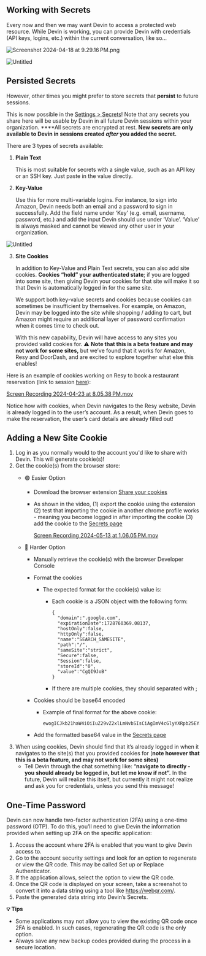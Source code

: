 ## **Working with Secrets**

Every now and then we may want Devin to access a protected web resource. While Devin is working, you can provide Devin with credentials (API keys, logins, etc.) within the current conversation, like so…

![Screenshot 2024-04-18 at 9.29.16 PM.png](https://prod-files-secure.s3.us-west-2.amazonaws.com/4f925d22-65a4-47c3-9aed-b65e115aaef3/226994aa-cb32-4414-9f2b-3a4b7965a450/Screenshot_2024-04-18_at_9.29.16_PM.png)

![Untitled](https://prod-files-secure.s3.us-west-2.amazonaws.com/4f925d22-65a4-47c3-9aed-b65e115aaef3/1183e1af-2a7e-4cdc-a352-543b9cac45b6/Untitled.png)

## Persisted Secrets

However, other times you might prefer to store secrets that **persist** to future sessions. 

This is now possible in the [Settings > Secrets](http://preview.devin.ai/settings/secrets)! Note that any secrets you share here will be usable by Devin in all future Devin sessions within your organization.  ****All secrets are encrypted at rest. **New secrets are only available to Devin in sessions created *after* you added the secret.**

There are 3 types of secrets available:

1. **Plain Text**
    
    This is most suitable for secrets with a single value, such as an API key or an SSH key. Just paste in the value directly.
    
2. **Key-Value**
    
    Use this for more multi-variable logins. For instance, to sign into Amazon, Devin needs both an email and a password to sign in successfully. Add the field name under ‘Key’ (e.g. email, username, password, etc.) and add the input Devin should use under ‘Value’. ‘Value’ is always masked and cannot be viewed any other user in your organization.

![Untitled](https://prod-files-secure.s3.us-west-2.amazonaws.com/4f925d22-65a4-47c3-9aed-b65e115aaef3/ee505763-2520-4658-a0de-5a085d561564/Untitled.png)

3. **Site Cookies**
    
    In addition to Key-Value and Plain Text secrets, you can also add site cookies. **Cookies “hold” your authenticated state**; if you are logged into some site, then giving Devin your cookies for that site will make it so that Devin is automatically logged in for the same site.
    
    We support both key-value secrets and cookies because cookies can sometimes be insufficient by themselves. For example, on Amazon, Devin may be logged into the site while shopping / adding to cart, but Amazon might require an additional layer of password confirmation when it comes time to check out.
    
    With this new capability, Devin will have access to any sites you provided valid cookies for. ⚠️ **Note that this is a beta feature and may not work for some sites,** but we’ve found that it works for Amazon, Resy and DoorDash, and are excited to explore together what else this enables!
    

Here is an example of cookies working on Resy to book a restaurant reservation (link to session [here](https://preview.devin.ai/devin/dd19651a6b0745388a28d0f6f45d38b6)): 

[Screen Recording 2024-04-23 at 8.05.38 PM.mov](https://prod-files-secure.s3.us-west-2.amazonaws.com/4f925d22-65a4-47c3-9aed-b65e115aaef3/6d48746a-51d4-46f6-a21c-42ee93afa8b2/Screen_Recording_2024-04-23_at_8.05.38_PM.mov)

Notice how with cookies, when Devin navigates to the Resy website, Devin is already logged in to the user’s account. As a result, when Devin goes to make the reservation, the user’s card details are already filled out!

## **Adding a New Site Cookie**

1. Log in as you normally would to the account you'd like to share with Devin. This will generate cookie(s)!
2. Get the cookie(s) from the browser store:
    - 🟢 Easier Option
        - Download the browser extension [Share your cookies](https://chromewebstore.google.com/detail/share-your-cookies/poijkganimmndbhghgkmnfgpiejmlpke)
        - As shown in the video, (1) export the cookie using the extension (2) test that importing the cookie in another chrome profile works - meaning you become logged in after importing the cookie (3) add the cookie to the [Secrets page](https://preview.devin.ai/secrets)
            
            [Screen Recording 2024-05-13 at 1.06.05 PM.mov](https://prod-files-secure.s3.us-west-2.amazonaws.com/4f925d22-65a4-47c3-9aed-b65e115aaef3/85600818-7777-471b-839e-47176dc92716/Screen_Recording_2024-05-13_at_1.06.05_PM.mov)
            
    - 🔺 Harder Option
        - Manually retrieve the cookie(s) with the browser Developer Console
        - Format the cookies
            - The expected format for the cookie(s) value is:
                - Each cookie is a JSON object with the following form:
                    
                    ```
                    {
                      "domain":".google.com",
                      "expirationDate":1728760369.08137,
                      "hostOnly":false,
                      "httpOnly":false,
                      "name":"SEARCH_SAMESITE",
                      "path":"/",
                      "sameSite":"strict",
                      "Secure":false,
                      "Session":false,
                      "storeId":"0",
                      "value":"CgQI9JoB"
                    }
                    ```
                    
                - If there are multiple cookies, they should separated with ;
        - Cookies should be base64 encoded
            - Example of final format for the above cookie:
                
                ```
                ewogICJkb21haW4iOiIuZ29vZ2xlLmNvbSIsCiAgImV4cGlyYXRpb25EYXRlIjoxNzI4NzYwMzY5LjA4MTM3LAogICJob3N0T25seSI6ZmFsc2UsCiAgImh0dHBPbmx5IjpmYWxzZSwKICAibmFtZSI6IlNFQVJDSF9TQU1FU0lURSIsCiAgInBhdGgiOiIvIiwKICAic2FtZVNpdGUiOiJzdHJpY3QiLAogICJTZWN1cmUiOmZhbHNlLAogICJTZXNzaW9uIjpmYWxzZSwKICAic3RvcmVJZCI6IjAiLAogICJ2YWx1ZSI6IkNnUUk5Sm9CIgp9
                ```
                
        - Add the formatted base64 value in the [Secrets page](http://preview.devin.ai/settings/secrets)
3. When using cookies, Devin should find that it’s already logged in when it navigates to the site(s) that you provided cookies for (**note however that this is a beta feature, and may not work for some sites)**
    - Tell Devin through the chat something like: “**navigate to <WEBSITE> directly - you should already be logged in, but let me know if not”.** In the future, Devin will realize this itself, but currently it might not realize and ask you for credentials, unless you send this message!
    

## One-Time Password

Devin can now handle two-factor authentication (2FA) using a one-time password (OTP). To do this, you’ll need to give Devin the information provided when setting up 2FA on the specific application: 

1. Access the account where 2FA is enabled that you want to give Devin access to.
2. Go to the account security settings and look for an option to regenerate or view the QR code. This may be called Set up or Replace Authenticator.
3. If the application allows, select the option to view the QR code. 
4. Once the QR code is displayed on your screen, take a screenshot to convert it into a data string using a tool like https://webqr.com/.
5. Paste the generated data string into Devin’s Secrets.

**💡 Tips**

- Some applications may not allow you to view the existing QR code once 2FA is enabled. In such cases, regenerating the QR code is the only option.
- Always save any new backup codes provided during the process in a secure location.
